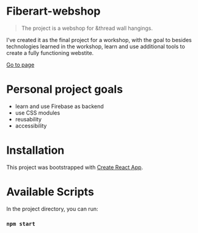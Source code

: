 # Fiberart-webshop

> The project is a webshop for &thread wall hangings. 

I've created it as the final project for a workshop, with the goal to besides technologies learned in the workshop, learn and use additional tools to create a fully functioning webstite. 

<a href='https://and-thread-tapestries.netlify.app/'>Go to page</a>


# Personal project goals

- learn and use Firebase as backend
- use CSS modules
- reusability
- accessibility

# Installation

This project was bootstrapped with [Create React App](https://github.com/facebook/create-react-app).

# Available Scripts

In the project directory, you can run:

### `npm start`
